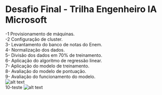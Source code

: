 # Desafio Final - Trilha Engenheiro IA Microsoft

-1 Provisionamento de máquinas.  
-2 Configuração de cluster.  
3- Levantamento do banco de notas do Enem.  
4- Normalização dos dados.  
5- Divisão dos dados em 70% de treinamento.  
6- Aplicação do algoritmo de regressão linear.  
7- Aplicação do modelo de treinamento.  
8- Avaliação do modelo de pontuação.  
9- Avaliação do funcionamento do modelo.  
![alt text](https://github.com/herigson/desafioanalisedados/blob/main/imagens/Treinamento-da-AI.png)  
10-teste
![alt text](https://github.com/herigson/desafioanalisedados/blob/main/imagens/inferencia-auto-nota.png)
